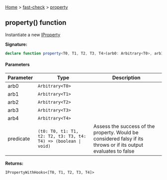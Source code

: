 [Home](/) &gt; [fast-check](../fast-check.md) &gt; [property](property_5.md)

## property() function

Instantiate a new [IProperty](IProperty.md)

<b>Signature:</b>

```typescript
declare function property<T0, T1, T2, T3, T4>(arb0: Arbitrary<T0>, arb1: Arbitrary<T1>, arb2: Arbitrary<T2>, arb3: Arbitrary<T3>, arb4: Arbitrary<T4>, predicate: (t0: T0, t1: T1, t2: T2, t3: T3, t4: T4) => (boolean | void)): IPropertyWithHooks<[T0, T1, T2, T3, T4]>;
```

#### Parameters

|  Parameter | Type | Description |
|  --- | --- | --- |
|  arb0 | <code>Arbitrary&lt;T0&gt;</code> |  |
|  arb1 | <code>Arbitrary&lt;T1&gt;</code> |  |
|  arb2 | <code>Arbitrary&lt;T2&gt;</code> |  |
|  arb3 | <code>Arbitrary&lt;T3&gt;</code> |  |
|  arb4 | <code>Arbitrary&lt;T4&gt;</code> |  |
|  predicate | <code>(t0: T0, t1: T1, t2: T2, t3: T3, t4: T4) =&gt; (boolean &#124; void)</code> | Assess the success of the property. Would be considered falsy if its throws or if its output evaluates to false |

<b>Returns:</b>

`IPropertyWithHooks<[T0, T1, T2, T3, T4]>`

